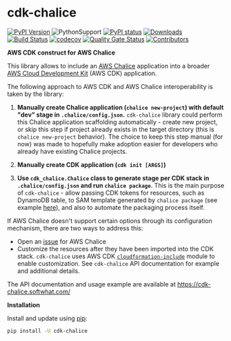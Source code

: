 # cdk-chalice

[![PyPI Version](https://badge.fury.io/py/cdk-chalice.svg)](https://badge.fury.io/py/cdk-chalice)
![PythonSupport](https://img.shields.io/static/v1?label=python&message=3.6%20|%203.7%20|%203.8&color=blue?style=flat-square&logo=python)
[![PyPI status](https://img.shields.io/pypi/status/cdk-chalice.svg)](https://pypi.python.org/pypi/cdk-chalice/)
[![Downloads](https://pepy.tech/badge/cdk-chalice/month)](https://pypi.org/project/cdk-chalice)
[![Build Status](https://travis-ci.com/alexpulver/cdk-chalice.svg?branch=master)](https://travis-ci.com/alexpulver/cdk-chalice)
[![codecov](https://codecov.io/gh/alexpulver/cdk-chalice/branch/master/graph/badge.svg)](https://codecov.io/gh/alexpulver/cdk-chalice)
[![Quality Gate Status](https://sonarcloud.io/api/project_badges/measure?project=alexpulver_cdk-chalice&metric=alert_status)](https://sonarcloud.io/dashboard?id=alexpulver_cdk-chalice)
[![Contributors](https://img.shields.io/github/contributors/alexpulver/cdk-chalice.svg)](https://github.com/alexpulver/cdk-chalice/graphs/contributors)

**AWS CDK construct for AWS Chalice**

This library allows to include an [AWS Chalice](https://aws.github.io/chalice/) 
application into a broader [AWS Cloud Development Kit](https://docs.aws.amazon.com/cdk/latest/guide/home.html)
(AWS CDK) application.

The following approach to AWS CDK and AWS Chalice interoperability is taken by the library:

1. **Manually create Chalice application (`chalice new-project`) with default "dev" stage in
   `.chalice/config.json`.** `cdk-chalice` library could perform this Chalice application 
   scaffolding automatically - create new project, or skip this step if project already exists 
   in the target directory (this is `chalice new-project` behavior). The choice to keep this step 
   manual (for now) was made to hopefully make adoption easier for developers who already have 
   existing Chalice projects.

2. **Manually create CDK application (`cdk init [ARGS]`)**

3. **Use `cdk_chalice.Chalice` class to generate stage per CDK stack in `.chalice/config.json` 
   and run `chalice package`**. This is the main purpose of `cdk-chalice` - allow passing 
   CDK tokens for resources, such as DynamoDB table, to SAM template generated by `chalice package` 
   (see example [here](https://github.com/alexpulver/aws-cdk-sam-chalice/blob/master/web-api/.chalice/config.json)), 
   and also to automate the packaging process itself.

If AWS Chalice doesn't support certain options through its configuration mechanism, 
there are two ways to address this:
- Open an [issue](https://github.com/aws/chalice/issues) for AWS Chalice
- Customize the resources after they have been imported into the CDK stack. `cdk-chalice` uses AWS CDK 
  [`cloudformation-include`](https://docs.aws.amazon.com/cdk/api/latest/docs/cloudformation-include-readme.html) 
  module to enable customization. See `cdk-chalice` API documentation for example and additional details.

The API documentation and usage example are available at https://cdk-chalice.softwhat.com/

**Installation**

Install and update using [pip](https://pip.pypa.io/en/stable/installing/):
```bash
pip install -U cdk-chalice
```
